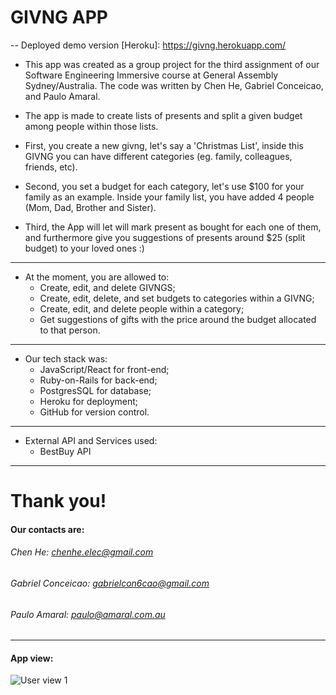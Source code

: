 # GIVNG APP

-- Deployed demo version [Heroku]: https://givng.herokuapp.com/

- This app was created as a group project for the third assignment of our Software Engineering Immersive course at General Assembly Sydney/Australia.
  The code was written by Chen He, Gabriel Conceicao, and Paulo Amaral.

- The app is made to create lists of presents and split a given budget among people within those lists.

- First, you create a new givng, let's say a 'Christmas List', inside this GIVNG you can have different categories (eg. family, colleagues, friends, etc).

- Second, you set a budget for each category, let's use \$100 for your family as an example. Inside your family list, you have added 4 people (Mom, Dad, Brother and Sister).

- Third, the App will let will mark present as bought for each one of them, and furthermore give you suggestions of presents around \$25 (split budget) to your loved ones :)

---

- At the moment, you are allowed to:
  - Create, edit, and delete GIVNGS;
  - Create, edit, delete, and set budgets to categories within a GIVNG;
  - Create, edit, and delete people within a category;
  - Get suggestions of gifts with the price around the budget allocated to that person.

---

- Our tech stack was:
  - JavaScript/React for front-end;
  - Ruby-on-Rails for back-end;
  - PostgresSQL for database;
  - Heroku for deployment;
  - GitHub for version control.

---

- External API and Services used:
  - BestBuy API

---

# Thank you!

#### Our contacts are:

###### Chen He: chenhe.elec@gmail.com

###### Gabriel Conceicao: gabrielcon6cao@gmail.com

###### Paulo Amaral: paulo@amaral.com.au

---

#### App view:

![User view 1](/public/screenshots/givngs.gif)
